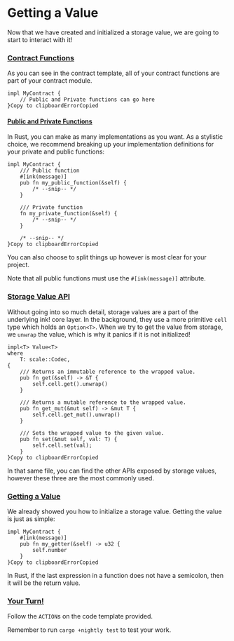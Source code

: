 # Getting a Value

Now that we have created and initialized a storage value, we are going to start to interact with it!

### [Contract Functions](https://substrate.dev/substrate-contracts-workshop/#/1/getting-a-value?id=contract-functions) <a id="contract-functions"></a>

As you can see in the contract template, all of your contract functions are part of your contract module.

```text
impl MyContract {
    // Public and Private functions can go here
}Copy to clipboardErrorCopied
```

#### [Public and Private Functions](https://substrate.dev/substrate-contracts-workshop/#/1/getting-a-value?id=public-and-private-functions) <a id="public-and-private-functions"></a>

In Rust, you can make as many implementations as you want. As a stylistic choice, we recommend breaking up your implementation definitions for your private and public functions:

```text
impl MyContract {
    /// Public function
    #[ink(message)]
    pub fn my_public_function(&self) {
        /* --snip-- */
    }

    /// Private function
    fn my_private_function(&self) {
        /* --snip-- */
    }

    /* --snip-- */
}Copy to clipboardErrorCopied
```

You can also choose to split things up however is most clear for your project.

Note that all public functions must use the `#[ink(message)]` attribute.

### [Storage Value API](https://substrate.dev/substrate-contracts-workshop/#/1/getting-a-value?id=storage-value-api) <a id="storage-value-api"></a>

Without going into so much detail, storage values are a part of the underlying ink! core layer. In the background, they use a more primitive `cell` type which holds an `Option<T>`. When we try to get the value from storage, we `unwrap` the value, which is why it panics if it is not initialized!

```text
impl<T> Value<T>
where
    T: scale::Codec,
{
    /// Returns an immutable reference to the wrapped value.
    pub fn get(&self) -> &T {
        self.cell.get().unwrap()
    }

    /// Returns a mutable reference to the wrapped value.
    pub fn get_mut(&mut self) -> &mut T {
        self.cell.get_mut().unwrap()
    }

    /// Sets the wrapped value to the given value.
    pub fn set(&mut self, val: T) {
        self.cell.set(val);
    }
}Copy to clipboardErrorCopied
```

In that same file, you can find the other APIs exposed by storage values, however these three are the most commonly used.

### [Getting a Value](https://substrate.dev/substrate-contracts-workshop/#/1/getting-a-value?id=getting-a-value-1) <a id="getting-a-value-1"></a>

We already showed you how to initialize a storage value. Getting the value is just as simple:

```text
impl MyContract {
    #[ink(message)]
    pub fn my_getter(&self) -> u32 {
        self.number
    }
}Copy to clipboardErrorCopied
```

In Rust, if the last expression in a function does not have a semicolon, then it will be the return value.

### [Your Turn!](https://substrate.dev/substrate-contracts-workshop/#/1/getting-a-value?id=your-turn) <a id="your-turn"></a>

Follow the `ACTION`s on the code template provided.

Remember to run `cargo +nightly test` to test your work.[  
](https://substrate.dev/substrate-contracts-workshop/#/1/storing-a-value)

